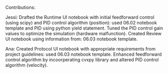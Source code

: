Contributions:

Jessi:
Drafted the Runtime UI notebook with initial feedforward control (using scipy) and PID control algorithm (position): used 06.02 notebook template and PID using python yield statement. Tuned the PID control gain values to optimize the simulation (hardware malfunction). Created Review UI notebook using information from: 06.03 notebook template.

Ana: 
Created Protocol UI notebook with appropriate requirements from project guidelines: used 06.03 notebook template. Enhanced feedforward control algorithm by incoorperating cvxpy library and altered PID control algorithm (velocity).


